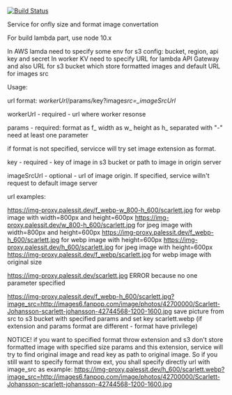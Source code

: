 [![Build Status](https://travis-ci.com/palessit/img-optim.svg?branch=master)](https://travis-ci.com/palessit/img-optim)

Service for onfly size and format image convertation

For build lambda part, use node 10.x

In AWS lamda need to specify some env for s3 config: bucket, region, api key and secret
In worker KV need to specify URL for lambda API Gateway and also URL for s3 bucket which store formatted images and default URL for images src

Usage:

url format:
_workerUrl_/params/key?image*src=\_imageSrcUrl*

workerUrl - required - url where worker resonse

params - required:
format as f\_
width as w\_
height as h\_
separated with "-"
need at least one parameter

if format is not specified, servicce will try set image extension as format.

key - required - key of image in s3 bucket or path to image in origin server

imageSrcUrl - optional - url of image origin. If specified, service willn't request to default image server

url examples:

https://img-proxy.palessit.dev/f_webp-w_800-h_600/scarlett.jpg for webp image with width=800px and height=600px
https://img-proxy.palessit.dev/w_800-h_600/scarlett.jpg for jpeg image with width=800px and height=600px
https://img-proxy.palessit.dev/f_webp-h_600/scarlett.jpg for webp image with height=600px
https://img-proxy.palessit.dev/h_600/scarlett.jpg for jpeg image with height=600px
https://img-proxy.palessit.dev/f_webp/scarlett.jpg for webp image with original size

https://img-proxy.palessit.dev/scarlett.jpg ERROR because no one parameter specified

https://img-proxy.palessit.dev/f_webp-h_600/scarlett.jpg?image_src=http://images6.fanpop.com/image/photos/42700000/Scarlett-Johansson-scarlett-johansson-42744568-1200-1600.jpg save picture from src to s3 bucket with specified params and set key scarlett.webp (if extension and params format are different - format have privilege)

NOTICE! if you want to specified format throw extension and s3 don't store formatted image with specified size params and this extension, service will try to find original image and read key as path to original image. So if you still want to specify format throw ext, you shall specify directly url with image_src as example:
https://img-proxy.palessit.dev/h_600/scarlett.webp?image_src=http://images6.fanpop.com/image/photos/42700000/Scarlett-Johansson-scarlett-johansson-42744568-1200-1600.jpg
